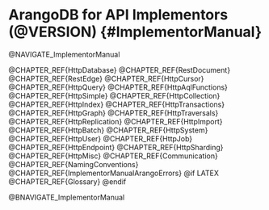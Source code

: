 ArangoDB for API Implementors (@VERSION) {#ImplementorManual}
=============================================================

@NAVIGATE_ImplementorManual

@CHAPTER_REF{HttpDatabase}
@CHAPTER_REF{RestDocument}
@CHAPTER_REF{RestEdge}
@CHAPTER_REF{HttpCursor}
@CHAPTER_REF{HttpQuery}
@CHAPTER_REF{HttpAqlFunctions}
@CHAPTER_REF{HttpSimple}
@CHAPTER_REF{HttpCollection}
@CHAPTER_REF{HttpIndex}
@CHAPTER_REF{HttpTransactions}
@CHAPTER_REF{HttpGraph}
@CHAPTER_REF{HttpTraversals}
@CHAPTER_REF{HttpReplication}
@CHAPTER_REF{HttpImport}
@CHAPTER_REF{HttpBatch}
@CHAPTER_REF{HttpSystem}
@CHAPTER_REF{HttpUser}
@CHAPTER_REF{HttpJob}
@CHAPTER_REF{HttpEndpoint}
@CHAPTER_REF{HttpSharding}
@CHAPTER_REF{HttpMisc}
@CHAPTER_REF{Communication}
@CHAPTER_REF{NamingConventions}
@CHAPTER_REF{ImplementorManualArangoErrors}
@if LATEX
@CHAPTER_REF{Glossary}
@endif

@BNAVIGATE_ImplementorManual
